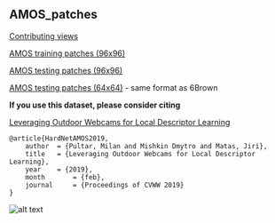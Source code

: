 ## AMOS_patches

[Contributing views](http://cmp.felk.cvut.cz/~qqpultar/AMOS_views_v3.zip)

[AMOS training patches (96x96)](http://cmp.felk.cvut.cz/~qqpultar/train_patches.pt)

[AMOS testing patches (96x96)](http://cmp.felk.cvut.cz/~qqpultar/test_patches.pt)

[AMOS testing patches (64x64)](http://cmp.felk.cvut.cz/~qqpultar/amos_10K.pt) - same format as 6Brown

**If you use this dataset, please consider citing**

[Leveraging Outdoor Webcams for Local Descriptor Learning](http://diglib.tugraz.at/download.php?id=5c5941d91cdd5&location=browse)

```
@article{HardNetAMOS2019,
    author 	= {Pultar, Milan and Mishkin Dmytro and Matas, Jiri},
    title  	= {Leveraging Outdoor Webcams for Local Descriptor Learning},
    year   	= {2019},
    month    	= {feb},
    journal 	= {Proceedings of CVWW 2019}
}
```

![alt text](patches.png)
